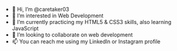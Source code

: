 - 👋 Hi, I’m @caretaker03
- 👀 I’m interested in Web Development
- 🌱 I’m currently practicing my HTML5 & CSS3 skills, also learning JavaScript
- 💞️ I’m looking to collaborate on web development
- 📫 You can reach me using my LinkedIn or Instagram profile

<!---
caretaker03/caretaker03 is a ✨ special ✨ repository because its `README.md` (this file) appears on your GitHub profile.
You can click the Preview link to take a look at your changes.
--->
